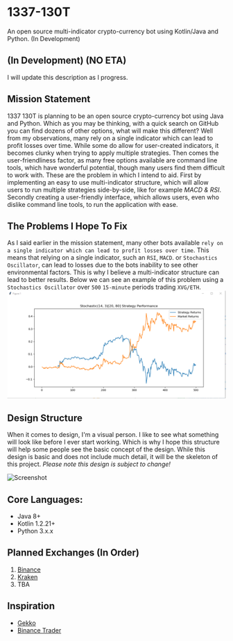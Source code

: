 # 1337-130T
An open source multi-indicator crypto-currency bot using Kotlin/Java and Python. (In Development)

## (In Development) (NO ETA)
I will update this description as I progress.

## Mission Statement
1337 130T is planning to be an open source crypto-currency bot using Java and Python. Which as you may be thinking, with a quick search on GitHub you can find dozens of other options, what will make this different? Well from my observations, many rely on a single indicator which can lead to profit losses over time. While some do allow for user-created indicators, it becomes clunky when trying to apply multiple strategies. Then comes the user-friendliness factor, as many free options available are command line tools, which have wonderful potential, though many users find them difficult to work with. These are the problem in which I intend to aid. First by implementing an easy to use multi-indicator structure, which will allow users to run multiple strategies side-by-side, like for example _MACD & RSI_. Secondly creating a user-friendly interface, which allows users, even who dislike command line tools, to run the application with ease.

## The Problems I Hope To Fix
As I said earlier in the mission statement, many other bots available `rely on a single indicator which can lead to profit losses over time`. This means that relying on a single indicator, such an `RSI`, `MACD`. or `Stochastics Oscillator`, can lead to losses due to the bots inability to see other environmental factors. This is why I believe a multi-indicator structure can lead to better results. Below we can see an example of this problem using a `Stochastics Oscillator` over `500` `15-minute` periods trading `XVG/ETH`.
![Screenshot](https://github.com/1301313Y/binance-trader/blob/master/img/stoch_graph_example.PNG)

## Design Structure
When it comes to design, I'm a visual person. I like to see what something will look like before I ever start working. Which is why I hope this structure will help some people see the basic concept of the design. While this design is basic and does not include much detail, it will be the skeleton of this project. _Please note this design is subject to change!_

![Screenshot](https://i.imgur.com/kYCju8G.pngg)

## Core Languages:
* Java 8+
* Kotlin 1.2.21+
* Python 3.x.x

## Planned Exchanges (In Order)
1. [Binance](https://www.binance.com)
2. [Kraken](https://www.kraken.com/)
3. TBA

## Inspiration
* [Gekko](https://github.com/askmike/gekko)
* [Binance Trader](https://github.com/yasinkuyu/binance-trader)
